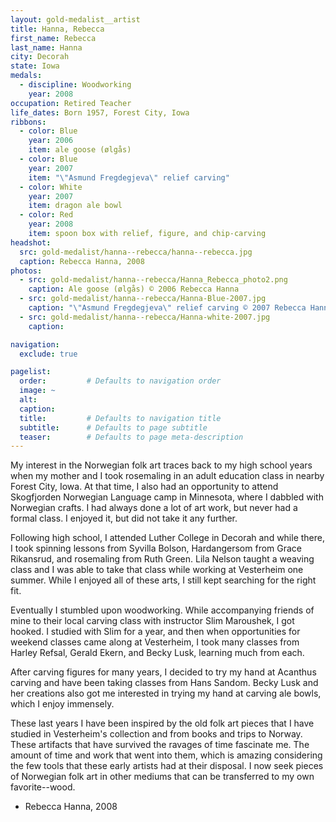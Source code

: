 ```yaml
---
layout: gold-medalist__artist
title: Hanna, Rebecca
first_name: Rebecca
last_name: Hanna
city: Decorah
state: Iowa
medals: 
  - discipline: Woodworking
    year: 2008
occupation: Retired Teacher
life_dates: Born 1957, Forest City, Iowa
ribbons:
  - color: Blue
    year: 2006
    item: ale goose (ølgås)
  - color: Blue
    year: 2007
    item: "\"Asmund Fregdegjeva\" relief carving"
  - color: White
    year: 2007
    item: dragon ale bowl
  - color: Red
    year: 2008
    item: spoon box with relief, figure, and chip-carving
headshot:
  src: gold-medalist/hanna--rebecca/hanna--rebecca.jpg
  caption: Rebecca Hanna, 2008
photos:
  - src: gold-medalist/hanna--rebecca/Hanna_Rebecca_photo2.png
    caption: Ale goose (ølgås) © 2006 Rebecca Hanna
  - src: gold-medalist/hanna--rebecca/Hanna-Blue-2007.jpg
    caption: "\"Asmund Fregdegjeva\" relief carving © 2007 Rebecca Hanna"
  - src: gold-medalist/hanna--rebecca/Hanna-white-2007.jpg
    caption:

navigation:
  exclude: true

pagelist:
  order:         # Defaults to navigation order  
  image: ~
  alt:
  caption:
  title:         # Defaults to navigation title
  subtitle:      # Defaults to page subtitle
  teaser:        # Defaults to page meta-description  
---
```

My interest in the Norwegian folk art traces back to my high school years when my mother and I took rosemaling in an adult education class in nearby Forest City, Iowa.  At that time, I also had an opportunity to attend Skogfjorden Norwegian Language camp in Minnesota, where I dabbled with Norwegian crafts.  I had always done a lot of art work, but never had a formal class.  I enjoyed it, but did not take it any further.

Following high school, I attended Luther College in Decorah and while there, I took spinning lessons from Syvilla Bolson, Hardangersom from Grace Rikansrud, and rosemaling from Ruth Green.  Lila Nelson taught a weaving class and I was able to take that class while working at Vesterheim one summer.  While I enjoyed all of these arts, I still kept searching for the right fit.

Eventually I stumbled upon woodworking.  While accompanying friends of mine to their local carving class with instructor Slim Maroushek, I got hooked.  I studied with Slim for a year, and then when opportunities for weekend classes came along at Vesterheim, I took many classes from Harley Refsal, Gerald Ekern, and Becky Lusk, learning much from each.

After carving figures for many years, I decided to try my hand at Acanthus carving and have been taking classes from Hans Sandom.  Becky Lusk and her creations also got me interested in trying my hand at carving ale bowls, which I enjoy immensely.

These last years I have been inspired by the old folk art pieces that I have studied in Vesterheim's collection and from books and trips to Norway.  These artifacts that have survived the ravages of time fascinate me.  The amount of time and work that went into them, which is amazing considering the few tools that these early artists had at their disposal.  I now seek pieces of Norwegian folk art in other mediums that can be transferred to my own favorite--wood.   

- Rebecca Hanna, 2008
